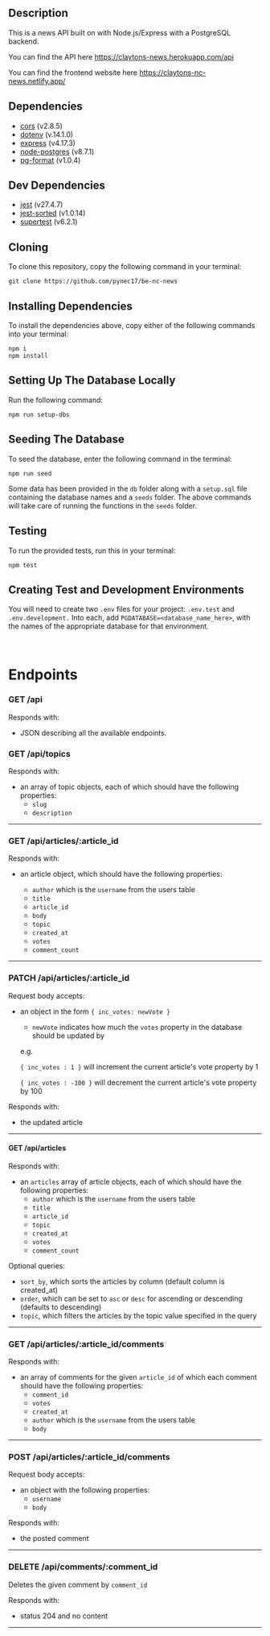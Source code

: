 ## Description

This is a news API built on with Node.js/Express with a PostgreSQL backend.

You can find the API here https://claytons-news.herokuapp.com/api

You can find the frontend website here https://claytons-nc-news.netlify.app/

## Dependencies

- [cors](https://www.npmjs.com/package/cors) (v2.8.5)
- [dotenv](https://www.npmjs.com/package/dotenv) (v.14.1.0)
- [express](https://www.npmjs.com/package/express) (v4.17.3)
- [node-postgres](https://node-postgres.com/) (v8.7.1)
- [pg-format](https://www.npmjs.com/package/pg-format) (v1.0.4)

## Dev Dependencies

- [jest](https://jestjs.io/) (v27.4.7)
- [jest-sorted](https://www.npmjs.com/package/jest-sorted) (v1.0.14)
- [supertest](https://www.npmjs.com/package/supertest) (v6.2.1)

## Cloning

To clone this repository, copy the following command in your terminal:

```
git clone https://github.com/pynec17/be-nc-news
```

## Installing Dependencies

To install the dependencies above, copy either of the following commands into your terminal:

```
npm i
npm install
```

## Setting Up The Database Locally

Run the following command:

```
npm run setup-dbs
```

## Seeding The Database

To seed the database, enter the following command in the terminal:

```
npm run seed
```

Some data has been provided in the `db` folder along with a `setup.sql` file containing the database names and a `seeds` folder. The above commands will take care of running the functions in the `seeds` folder.

## Testing

To run the provided tests, run this in your terminal:

```
npm test
```

## Creating Test and Development Environments

You will need to create two `.env` files for your project: `.env.test` and `.env.development.` Into each, add `PGDATABASE=<database_name_here>`, with the names of the appropriate database for that environment.

<br>

# Endpoints

### **GET /api**

Responds with:

- JSON describing all the available endpoints.

### **GET /api/topics**

Responds with:

- an array of topic objects, each of which should have the following properties:
  - `slug`
  - `description`

---

### **GET /api/articles/:article_id**

Responds with:

- an article object, which should have the following properties:

  - `author` which is the `username` from the users table
  - `title`
  - `article_id`
  - `body`
  - `topic`
  - `created_at`
  - `votes`
  - `comment_count`

---

### **PATCH /api/articles/:article_id**

Request body accepts:

- an object in the form `{ inc_votes: newVote }`

  - `newVote` indicates how much the `votes` property in the database should be updated by

  e.g.

  `{ inc_votes : 1 }` will increment the current article's vote property by 1

  `{ inc_votes : -100 }` will decrement the current article's vote property by 100

Responds with:

- the updated article

---

#### **GET /api/articles**

Responds with:

- an `articles` array of article objects, each of which should have the following properties:
  - `author` which is the `username` from the users table
  - `title`
  - `article_id`
  - `topic`
  - `created_at`
  - `votes`
  - `comment_count`

Optional queries:

- `sort_by`, which sorts the articles by column (default column is created_at)
- `order`, which can be set to `asc` or `desc` for ascending or descending (defaults to descending)
- `topic`, which filters the articles by the topic value specified in the query

---

### **GET /api/articles/:article_id/comments**

Responds with:

- an array of comments for the given `article_id` of which each comment should have the following properties:
  - `comment_id`
  - `votes`
  - `created_at`
  - `author` which is the `username` from the users table
  - `body`

---

### **POST /api/articles/:article_id/comments**

Request body accepts:

- an object with the following properties:
  - `username`
  - `body`

Responds with:

- the posted comment

---

### **DELETE /api/comments/:comment_id**

Deletes the given comment by `comment_id`

Responds with:

- status 204 and no content

---
